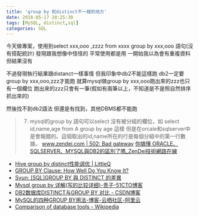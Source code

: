 ```yaml
---
title: 'group by 和distinct不一樣的地方'
date: 2018-05-17 20:25:30
tags: [MySQL, distinct,sql]
categories: SQL
---
```


今天做專案，使用到select xxx,ooo ,zzzz from xxxx group by xxx,ooo 語句(沒有搭配統計)
發現跟我想像中怪怪的
平常使用都是用
一開始我以為會有重複資料
但結果沒有
<!--more-->

不過發現執行結果跟distanct一樣事情
但我印象中db2不能這樣跑
db2一定要group by xxx,ooo,zzz才能跑
就算mysql做group by xxx,ooo跑出來的zzz也只有一個欄位
跑出來的zzz只會有一筆(假如有兩筆以上，不知道是不是照自然排序抓出來的)

然後找不到db2語法
但還是有找到，其他DBMS都不能跑
> 7) mysql的group by 語句可以select 沒有被分組的欄位，如 
select id,name,age from A group by age 這樣 
但是在orcale和sqlserver中是會報錯的。這個取出的id,name所在的行是每個分組中的第一行數據。
[www.zendei.com | 502: Bad gateway](http://www.zendei.com/article/9047.html)
[你搞懂 ORACLE、 SQLSERVER、MYSQL與DB2的區別了嗎_ZenDei技術網路在線](http://webcache.googleusercontent.com/search?q=cache:x3Lgo0kwHvgJ:www.zendei.com/article/9047.html&num=1&lr=lang_zh-TW&client=firefox-b-ab&hl=zh-TW&gl=tw&tbs=lr:lang_1zh-TW&strip=1&vwsrc=0)


* [Hive group by distinct性能调优 | LittleQ](https://sjq597.github.io/2016/04/24/Hive-group-by-distinct%E6%80%A7%E8%83%BD%E8%B0%83%E4%BC%98/)
* [GROUP BY Clause: How Well Do You Know It?](https://academy.vertabelo.com/blog/group-by-clause-how-well-do-you-know-it-2/)
* [Syun: [SQL]GROUP BY 與 DISTINCT 的差異](http://syunguo.blogspot.tw/2013/04/sqlgroup-by-distinct.html)
* [Mysql group by 详解(写的比较详细)-贵子-51CTO博客](http://blog.51cto.com/ud1121/190562)
* [DB2数据库DISTINCT与GROUP BY 对比 - CSDN博客](https://blog.csdn.net/zhwe357/article/details/18324097)
* [MySQL的四种GROUP BY用法-博客-云栖社区-阿里云](https://yq.aliyun.com/articles/530343)
* [Comparison of database tools - Wikipedia](https://en.wikipedia.org/wiki/Comparison_of_database_tools)
